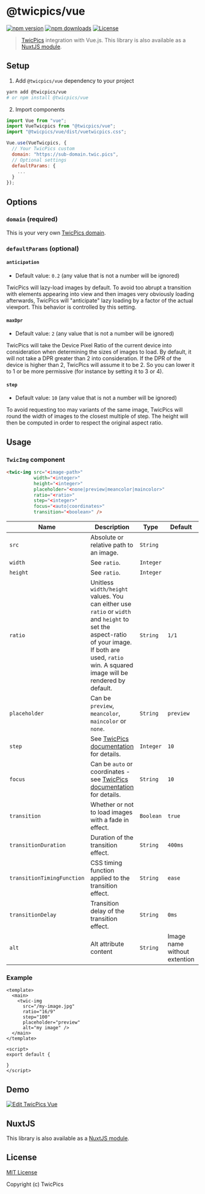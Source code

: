 # @twicpics/vue

[![npm version][npm-version-src]][npm-version-href]
[![npm downloads][npm-downloads-src]][npm-downloads-href]
[![License][license-src]][license-href]

> [TwicPics](https://www.twicpics.com) integration with Vue.js. This library is also available as a [NuxtJS module](https://github.com/TwicPics/nuxt-twicpics).

## Setup

1.  Add `@twicpics/vue` dependency to your project

```bash
yarn add @twicpics/vue
# or npm install @twicpics/vue
```

2.  Import components

```js
import Vue from "vue";
import VueTwicpics from "@twicpics/vue";
import "@twicpics/vue/dist/vuetwicpics.css";

Vue.use(VueTwicpics, {
  // Your TwicPics custom 
  domain: "https://sub-domain.twic.pics",
  // Optional settings
  defaultParams: {
    ...
  }
});
```

## Options

### `domain` (required)

This is your very own [TwicPics domain](https://www.twicpics.com/documentation/subdomain/). 

### `defaultParams` (optional)

#### `anticipation`

*   Default value: `0.2` (any value that is not a number will be ignored)

TwicPics will lazy-load images by default. To avoid too abrupt a transition with elements appearing into view and then images very obviously loading afterwards, TwicPics will "anticipate" lazy loading by a factor of the actual viewport. This behavior is controlled by this setting.

#### `maxDpr`

*   Default value: `2` (any value that is not a number will be ignored)

TwicPics will take the Device Pixel Ratio of the current device into consideration when determining the sizes of images to load. By default, it will not take a DPR greater than 2 into consideration. If the DPR of the device is higher than 2, TwicPics will assume it to be 2. So you can lower it to 1 or be more permissive (for instance by setting it to 3 or 4).

#### `step`

*   Default value: `10` (any value that is not a number will be ignored)

To avoid requesting too may variants of the same image, TwicPics will round the width of images to the closest multiple of step. The height will then be computed in order to respect the original aspect ratio.

## Usage

### `TwicImg` component

```html
<twic-img src="<image-path>"
          width="<integer>"
          height="<integer>"
          placeholder="<none|preview|meancolor|maincolor>"
          ratio="<ratio>"
          step="<integer>"
          focus="<auto|coordinates>"
          transition="<boolean>" />
```

| Name | Description | Type | Default | Required |
|------|-------------|------|---------|----------|
| `src` | Absolute or relative path to an image. | `String` | | `true` |
| `width` | See `ratio`. | `Integer` | | `false` |
| `height` | See `ratio`. | `Integer` | | `false` |
| `ratio` | Unitless `width/height` values. You can either use `ratio` or `width` and `height` to set the aspect-ratio of your image. If both are used, `ratio` win. A squared image will be rendered by default. | `String` | `1/1` | `false` |
| `placeholder` | Can be `preview`, `meancolor`, `maincolor` or `none`. | `String` | `preview` | `false` |
| `step` | See [TwicPics documentation](https://www.twicpics.com/documentation/script-attributes-image/#data-twic-src-step) for details. | `Integer` | `10` | `false` |
| `focus` | Can be `auto` or coordinates - see [TwicPics documentation](https://www.twicpics.com/documentation/script-attributes-image/#data-twic-src-focus) for details. | `String` | `10` | `false` |
| `transition` | Whether or not to load images with a fade in effect. | `Boolean` | `true` | `false` |
| `transitionDuration` | Duration of the transition effect. | `String` | `400ms` | `false` |
| `transitionTimingFunction` | CSS timing function applied to the transition effect. | `String` | `ease` | `false` |
| `transitionDelay` | Transition delay of the transition effect. | `String` | `0ms` | `false` |
| `alt` | Alt attribute content | `String` | Image name without extention | `false` |

### Example

```vue
<template>
  <main>
    <twic-img
      src="/my-image.jpg"
      ratio="16/9"
      step="100"
      placeholder="preview"
      alt="my image" />
  </main>
</template>

<script>
export default {

}
</script>
```

## Demo

[![Edit TwicPics Vue](https://codesandbox.io/static/img/play-codesandbox.svg)](https://codesandbox.io/s/twicpics-vue-vdrbn?fontsize=14&hidenavigation=1&theme=dark)

## NuxtJS

This library is also available as a [NuxtJS module](https://github.com/TwicPics/nuxt-twicpics).

## License

[MIT License](./LICENSE)

Copyright (c) TwicPics

<!-- Badges -->
[npm-version-src]: https://img.shields.io/npm/v/@twicpics/vue/latest.svg
[npm-version-href]: https://npmjs.com/package/@twicpics/vue

[npm-downloads-src]: https://img.shields.io/npm/dt/@twicpics/vue.svg
[npm-downloads-href]: https://npmjs.com/package/@twicpics/vue

[license-src]: https://img.shields.io/npm/l/@twicpics/vue.svg
[license-href]: https://npmjs.com/package/@twicpics/vue
